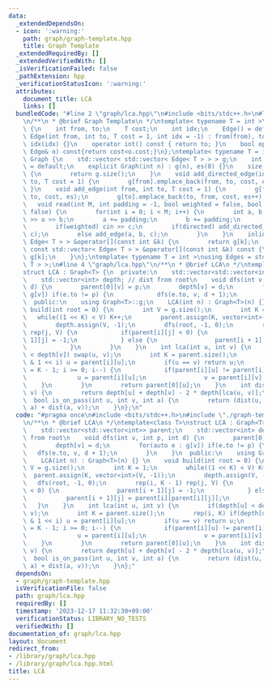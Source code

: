 ```yaml
---
data:
  _extendedDependsOn:
  - icon: ':warning:'
    path: graph/graph-template.hpp
    title: Graph Template
  _extendedRequiredBy: []
  _extendedVerifiedWith: []
  _isVerificationFailed: false
  _pathExtension: hpp
  _verificationStatusIcon: ':warning:'
  attributes:
    document_title: LCA
    links: []
  bundledCode: "#line 2 \"graph/lca.hpp\"\n#include <bits/stdc++.h>\n#line 3 \"graph/graph-template.hpp\"\
    \n/**\n * @brief Graph Template\n */\ntemplate< typename T = int >\nstruct Edge\
    \ {\n    int from, to;\n    T cost;\n    int idx;\n    Edge() = default;\n   \
    \ Edge(int from, int to, T cost = 1, int idx = -1) : from(from), to(to), cost(cost),\
    \ idx(idx) {}\n    operator int() const { return to; }\n    bool operator<(const\
    \ Edge& o) const{return cost<o.cost;}\n};\ntemplate< typename T = int >\nstruct\
    \ Graph {\n    std::vector< std::vector< Edge< T > > > g;\n    int es;\n    Graph()\
    \ = default;\n    explicit Graph(int n) : g(n), es(0) {}\n    size_t size() const\
    \ {\n        return g.size();\n    }\n    void add_directed_edge(int from, int\
    \ to, T cost = 1) {\n        g[from].emplace_back(from, to, cost, es++);\n   \
    \ }\n    void add_edge(int from, int to, T cost = 1) {\n        g[from].emplace_back(from,\
    \ to, cost, es);\n        g[to].emplace_back(to, from, cost, es++);\n    }\n \
    \   void read(int M, int padding = -1, bool weighted = false, bool directed =\
    \ false) {\n        for(int i = 0; i < M; i++) {\n        int a, b;\n        cin\
    \ >> a >> b;\n        a += padding;\n        b += padding;\n        T c = T(1);\n\
    \        if(weighted) cin >> c;\n        if(directed) add_directed_edge(a, b,\
    \ c);\n        else add_edge(a, b, c);\n        }\n    }\n    inline std::vector<\
    \ Edge< T > > &operator[](const int &k) {\n        return g[k];\n    }\n    inline\
    \ const std::vector< Edge< T > > &operator[](const int &k) const {\n        return\
    \ g[k];\n    }\n};\ntemplate< typename T = int >\nusing Edges = std::vector< Edge<\
    \ T > >;\n#line 4 \"graph/lca.hpp\"\n/**\n * @brief LCA\n */\ntemplate<class T>\n\
    struct LCA : Graph<T> {\n  private:\n    std::vector<std::vector<int>> parent;\n\
    \    std::vector<int> depth; // dist from root\n    void dfs(int v, int p, int\
    \ d) {\n        parent[0][v] = p;\n        depth[v] = d;\n        for(auto e :\
    \ g[v]) if(e.to != p) {\n            dfs(e.to, v, d + 1);\n        }\n    }\n\
    \  public:\n    using Graph<T>::g;\n    LCA(int n) : Graph<T>(n) {} \n    void\
    \ build(int root = 0) {\n        int V = g.size();\n        int K = 1;\n     \
    \   while((1 << K) < V) K++;\n        parent.assign(K, vector<int>(V, -1));\n\
    \        depth.assign(V, -1);\n        dfs(root, -1, 0);\n        rep(i, K - 1)\
    \ rep(j, V) {\n            if(parent[i][j] < 0) {\n                parent[i +\
    \ 1][j] = -1;\n            } else {\n                parent[i + 1][j] = parent[i][parent[i][j]];\n\
    \            }\n        }\n    }\n    int lca(int u, int v) {\n        if(depth[u]\
    \ < depth[v]) swap(u, v);\n        int K = parent.size();\n        rep(i, K) if(depth[u]-depth[v]\
    \ & 1 << i) u = parent[i][u];\n        if(u == v) return u;\n        for(int i\
    \ = K - 1; i >= 0; i--) {\n            if(parent[i][u] != parent[i][v]) {\n  \
    \              u = parent[i][u];\n                v = parent[i][v];\n        \
    \    }\n        }\n        return parent[0][u];\n    }\n    int dist(int u, int\
    \ v) {\n        return depth[u] + depth[v] - 2 * depth[lca(u, v)];\n    }\n  \
    \  bool is_on_pass(int u, int v, int a) {\n        return (dist(u, v) == dist(u,\
    \ a) + dist(a, v));\n    }\n};\n"
  code: "#pragma once\n#include <bits/stdc++.h>\n#include \"./graph-template.hpp\"\
    \n/**\n * @brief LCA\n */\ntemplate<class T>\nstruct LCA : Graph<T> {\n  private:\n\
    \    std::vector<std::vector<int>> parent;\n    std::vector<int> depth; // dist\
    \ from root\n    void dfs(int v, int p, int d) {\n        parent[0][v] = p;\n\
    \        depth[v] = d;\n        for(auto e : g[v]) if(e.to != p) {\n         \
    \   dfs(e.to, v, d + 1);\n        }\n    }\n  public:\n    using Graph<T>::g;\n\
    \    LCA(int n) : Graph<T>(n) {} \n    void build(int root = 0) {\n        int\
    \ V = g.size();\n        int K = 1;\n        while((1 << K) < V) K++;\n      \
    \  parent.assign(K, vector<int>(V, -1));\n        depth.assign(V, -1);\n     \
    \   dfs(root, -1, 0);\n        rep(i, K - 1) rep(j, V) {\n            if(parent[i][j]\
    \ < 0) {\n                parent[i + 1][j] = -1;\n            } else {\n     \
    \           parent[i + 1][j] = parent[i][parent[i][j]];\n            }\n     \
    \   }\n    }\n    int lca(int u, int v) {\n        if(depth[u] < depth[v]) swap(u,\
    \ v);\n        int K = parent.size();\n        rep(i, K) if(depth[u]-depth[v]\
    \ & 1 << i) u = parent[i][u];\n        if(u == v) return u;\n        for(int i\
    \ = K - 1; i >= 0; i--) {\n            if(parent[i][u] != parent[i][v]) {\n  \
    \              u = parent[i][u];\n                v = parent[i][v];\n        \
    \    }\n        }\n        return parent[0][u];\n    }\n    int dist(int u, int\
    \ v) {\n        return depth[u] + depth[v] - 2 * depth[lca(u, v)];\n    }\n  \
    \  bool is_on_pass(int u, int v, int a) {\n        return (dist(u, v) == dist(u,\
    \ a) + dist(a, v));\n    }\n};"
  dependsOn:
  - graph/graph-template.hpp
  isVerificationFile: false
  path: graph/lca.hpp
  requiredBy: []
  timestamp: '2023-12-17 11:32:30+09:00'
  verificationStatus: LIBRARY_NO_TESTS
  verifiedWith: []
documentation_of: graph/lca.hpp
layout: document
redirect_from:
- /library/graph/lca.hpp
- /library/graph/lca.hpp.html
title: LCA
---
```

